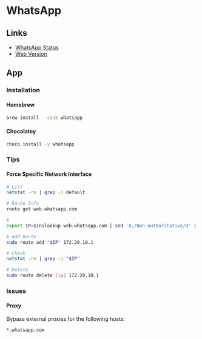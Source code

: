 # WhatsApp

<!--
https://github.com/sarthakjdev/wapi.js
https://github.com/EvolutionAPI/evolution-api

https://wa.me/<number>
-->

## Links

- [WhatsApp Status](https://twitter.com/wa_status?lang=en)
- [Web Version](https://web.whatsapp.com)

## App

### Installation

#### Homebrew

```sh
brew install --cask whatsapp
```

#### Chocolatey

```sh
choco install -y whatsapp
```

### Tips

#### Force Specific Network Interface

```sh
# List
netstat -rn | grep -i default

# Route Info
route get web.whatsapp.com

#
export IP=$(nslookup web.whatsapp.com | sed '0,/Non-authoritative/d' | grep -i Address | sed 's/Address://')

# Add Route
sudo route add "$IP" 172.20.10.1

# Check
netstat -rn | grep -i "$IP"

# Delete
sudo route delete [ip] 172.20.10.1
```

### Issues

#### Proxy

Bypass external proxies for the following hosts:

```txt
*.whatsapp.com
```
